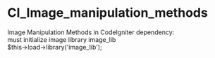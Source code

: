 # CI_Image_manipulation_methods
Image Manipulation Methods in CodeIgniter
dependency:<br />
must initialize image library image_lib<br />
$this->load->library('image_lib');
